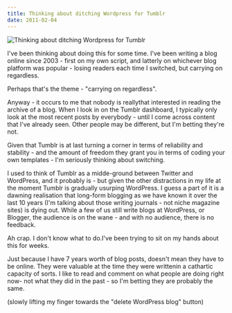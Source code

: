 ```yaml
---
title: Thinking about ditching Wordpress for Tumblr
date: 2011-02-04
---
```


![Thinking about ditching Wordpress for Tumblr](https://source.unsplash.com/d34DtRp1bqo/1600x900)

I've been thinking about doing this for some time. I've been writing a blog online since 2003 - first on my own script, and latterly on whichever blog platform was popular - losing readers each time I switched, but carrying on regardless.

Perhaps that's the theme - "carrying on regardless".

Anyway - it occurs to me that nobody is reallythat interested in reading the archive of a blog. When I look in on the Tumblr dashboard, I typically only look at the most recent posts by everybody - until I come across content that I've already seen. Other people may be different, but I'm betting they're not.

Given that Tumblr is at last turning a corner in terms of reliability and stability - and the amount of freedom they grant you in terms of coding your own templates - I'm seriously thinking about switching.

I used to think of Tumblr as a midde-ground between Twitter and WordPress, and it probably is - but given the other distractions in my life at the moment Tumblr is gradually usurping WordPress. I guess a part of it is a dawning realisation that long-form blogging as we have known it over the last 10 years (I'm talking about those writing journals - not niche magazine sites) is dying out. While a few of us still write blogs at WordPress, or Blogger, the audience is on the wane - and with no audience, there is no feedback.

Ah crap. I don't know what to do.I've been trying to sit on my hands about this for weeks.

Just because I have 7 years worth of blog posts, doesn't mean they have to be online. They were valuable at the time they were writtenin a cathartic capacity of sorts. I like to read and comment on what people are doing right now- not what they did in the past - so I'm betting they are probably the same.

(slowly lifting my finger towards the "delete WordPress blog" button)